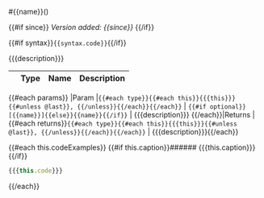 #{{name}}()

{{#if since}}
*Version added: {{since}}*
{{/if}}

{{#if syntax}}`{{syntax.code}}`{{/if}}

{{{description}}}

|   |Type | Name | Description
|---|--- | --- | ---
{{#each params}}
|Param   |`{{#each type}}{{#each this}}{{{this}}}{{#unless @last}}, {{/unless}}{{/each}}{{/each}}` | `{{#if optional}}[{{name}}]{{else}}{{name}}{{/if}}` | {{{description}}}
{{/each}}|Returns |{{#each returns}}`{{#each type}}{{#each this}}{{{this}}}{{#unless @last}}, {{/unless}}{{/each}}{{/each}}` | {{{description}}}{{/each}}

{{#each this.codeExamples}}
{{#if this.caption}}###### {{{this.caption}}}{{/if}}

```js
{{{this.code}}}
```
{{/each}}